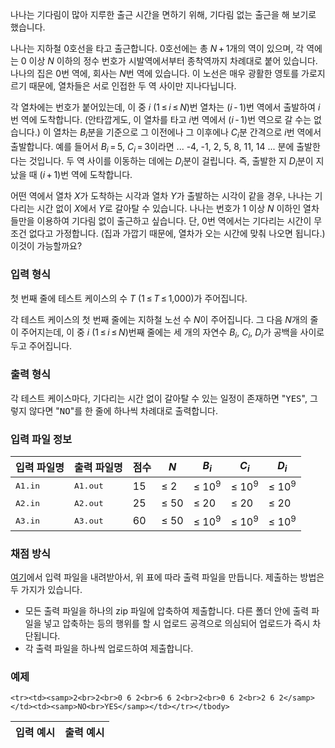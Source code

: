 나나는 기다림이 많아 지루한 출근 시간을 면하기 위해, 기다림 없는 출근을 해 보기로 했습니다.

나나는 지하철 0호선을 타고 출근합니다. 0호선에는 총 <span class="tex-span"><i>N</i>&thinsp;+&thinsp;1</span>개의 역이 있으며, 각 역에는 <span class="tex-span">0</span> 이상 <span class="tex-span"><i>N</i></span> 이하의 정수 번호가 시발역에서부터 종착역까지 차례대로 붙어 있습니다. 나나의 집은 <span class="tex-span">0</span>번 역에, 회사는 <span class="tex-span"><i>N</i></span>번 역에 있습니다. 이 노선은 매우 광활한 영토를 가로지르기 때문에, 열차들은 서로 인접한 두 역 사이만 지나다닙니다.

각 열차에는 번호가 붙어있는데, 이 중 <span class="tex-span"><i>i</i></span> (<span class="tex-span">1&thinsp;&le;&thinsp;<i>i</i>&thinsp;&le;&thinsp;<i>N</i></span>)번 열차는 <span class="tex-span">(<i>i</i>&thinsp;-&thinsp;1)</span>번 역에서 출발하여 <span class="tex-span"><i>i</i></span>번 역에 도착합니다. (안타깝게도, 이 열차를 타고 <span class="tex-span"><i>i</i></span>번 역에서 <span class="tex-span">(<i>i</i>&thinsp;-&thinsp;1)</span>번 역으로 갈 수는 없습니다.) 이 열차는 <span class="tex-span"><i>B</i><sub class="lower-index"><i>i</i></sub></span>분을 기준으로 그 이전에나 그 이후에나 <span class="tex-span"><i>C</i><sub class="lower-index"><i>i</i></sub></span>분 간격으로 <span class="tex-span"><i>i</i></span>번 역에서 출발합니다. 예를 들어서 <span class="tex-span"><i>B</i><sub class="lower-index"><i>i</i></sub>&thinsp;=&thinsp;5</span>,  <span class="tex-span"><i>C</i><sub class="lower-index"><i>i</i></sub>&thinsp;=&thinsp;3</span>이라면 ... -4, -1, 2, 5, 8, 11, 14 ... 분에 출발한다는 것입니다. 두 역 사이를 이동하는 데에는 <span class="tex-span"><i>D</i><sub class="lower-index"><i>i</i></sub></span>분이 걸립니다. 즉, 출발한 지 <span class="tex-span"><i>D</i><sub class="lower-index"><i>i</i></sub></span>분이 지났을 때 <span class="tex-span">(<i>i</i>&thinsp;+&thinsp;1)</span>번 역에 도착합니다.

어떤 역에서 열차 <span class="tex-span"><i>X</i></span>가 도착하는 시각과 열차 <span class="tex-span"><i>Y</i></span>가 출발하는 시각이 같을 경우, 나나는 기다리는 시간 없이 <span class="tex-span"><i>X</i></span>에서 <span class="tex-span"><i>Y</i></span>로 갈아탈 수 있습니다. 나나는 번호가 1 이상 <span class="tex-span"><i>N</i></span> 이하인 열차들만을 이용하여 기다림 없이 출근하고 싶습니다. 단, 0번 역에서는 기다리는 시간이 무조건 없다고 가정합니다. (집과 가깝기 때문에, 열차가 오는 시간에 맞춰 나오면 됩니다.) 이것이 가능할까요?

### 입력 형식

첫 번째 줄에 테스트 케이스의 수 <span class="tex-span"><i>T</i></span> (<span class="tex-span">1&thinsp;&le;&thinsp;<i>T</i>&thinsp;&le;&thinsp;1,000</span>)가 주어집니다.

각 테스트 케이스의 첫 번째 줄에는 지하철 노선 수 <span class="tex-span"><i>N</i></span>이 주어집니다. 그 다음 <span class="tex-span"><i>N</i></span>개의 줄이 주어지는데, 이 중 <span class="tex-span"><i>i</i></span> (<span class="tex-span">1&thinsp;&le;&thinsp;<i>i</i>&thinsp;&le;&thinsp;<i>N</i></span>)번째 줄에는 세 개의 자연수 <span class="tex-span"><i>B</i><sub class="lower-index"><i>i</i></sub></span>, <span class="tex-span"><i>C</i><sub class="lower-index"><i>i</i></sub></span>, <span class="tex-span"><i>D</i><sub class="lower-index"><i>i</i></sub></span>가 공백을 사이로 두고 주어집니다.

### 출력 형식

각 테스트 케이스마다, 기다리는 시간 없이 갈아탈 수 있는 일정이 존재하면 "<samp>YES</samp>", 그렇지 않다면 "<samp>NO</samp>"를 한 줄에 하나씩 차례대로 출력합니다.

### 입력 파일 정보

<div class="row">
<div class="col-sm-12 col-md-10 col-lg-8">
<div class='table-responsive'>
<table class='table table-bordered'>
<thead>
 <tr>
  <th class="col-sm-2 col-md-2 col-lg-2">입력 파일명</th>
  <th class="col-sm-2 col-md-2 col-lg-2">출력 파일명</th>
  <th class="col-sm-1 col-md-1 col-lg-1">점수</th>
  <th class="col-sm-1 col-md-1 col-lg-1"><span class="tex-span"><i>N</i></span></th>
  <th class="col-sm-1 col-md-1 col-lg-1"><span class="tex-span"><i>B</i><sub class="lower-index"><i>i</i></sub></span></th>
  <th class="col-sm-1 col-md-1 col-lg-1"><span class="tex-span"><i>C</i><sub class="lower-index"><i>i</i></sub></span></th>
  <th class="col-sm-1 col-md-1 col-lg-1"><span class="tex-span"><i>D</i><sub class="lower-index"><i>i</i></sub></span></th>
 </tr>
</thead>
<tbody>
 <tr>
  <td><samp>A1.in</samp></td>
  <td><samp>A1.out</samp></td>
  <td>15</td>
  <td><span class="tex-span">&le; 2</span></td>
  <td><span class="tex-span">&le; 10<sup class="upper-index">9</sup></span></td>
  <td><span class="tex-span">&le; 10<sup class="upper-index">9</sup></span></td>
  <td><span class="tex-span">&le; 10<sup class="upper-index">9</sup></span></td>
 </tr>
 <tr>
  <td><samp>A2.in</samp></td>
  <td><samp>A2.out</samp></td>
  <td>25</td>
  <td><span class="tex-span">&le; 50</span></td>
  <td><span class="tex-span">&le; 20</span></td>
  <td><span class="tex-span">&le; 20</span></td>
  <td><span class="tex-span">&le; 20</span></td>
 </tr>
 <tr>
  <td><samp>A3.in</samp></td>
  <td><samp>A3.out</samp></td>
  <td>60</td>
  <td><span class="tex-span">&le; 50</span></td>
  <td><span class="tex-span">&le; 10<sup class="upper-index">9</sup></span></td>
  <td><span class="tex-span">&le; 10<sup class="upper-index">9</sup></span></td>
  <td><span class="tex-span">&le; 10<sup class="upper-index">9</sup></span></td>
 </tr>
</tbody>
</table>
</div>
</div>
</div>

### 채점 방식

[여기](https://s3.ap-northeast-2.amazonaws.com/oj.uz/old/NANA2P_A/praca_input.zip)에서 입력 파일을 내려받아서, 위 표에 따라 출력 파일을 만듭니다. 제출하는 방법은 두 가지가 있습니다.

* 모든 출력 파일을 하나의 zip 파일에 압축하여 제출합니다. 다른 폴더 안에 출력 파일을 넣고 압축하는 등의 행위를 할 시 업로드 공격으로 의심되어 업로드가 즉시 차단됩니다.
* 각 출력 파일을 하나씩 업로드하여 제출합니다.

### 예제

<table class="table table-condensed table-bordered " id="examples_table">
	<thead>
		<tr>
			<th class="col-lg-6 col-md-6 col-sm-6">입력 예시</th>
			<th class="col-lg-6 col-md-6 col-sm-6">출력 예시</th>
		</tr>
	</thead>
	<tbody>
	
	<tr><td><samp>2<br>2<br>0 6 2<br>6 6 2<br>2<br>0 6 2<br>2 6 2</samp></td><td><samp>NO<br>YES</samp></td></tr></tbody>
</table>
